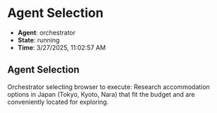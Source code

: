 # Agent Selection

- **Agent**: orchestrator
- **State**: running
- **Time**: 3/27/2025, 11:02:57 AM

## Agent Selection

Orchestrator selecting browser to execute: Research accommodation options in Japan (Tokyo, Kyoto, Nara) that fit the budget and are conveniently located for exploring.


